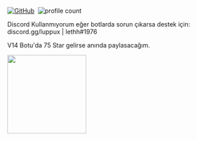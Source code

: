 [![GitHub](https://img.shields.io/github/followers/ertucuk?label=follow&style=social)](https://github.com/ertucuk)&nbsp;
![profile count](https://komarev.com/ghpvc/?username=ZeusMisali&color=red)&nbsp;

Discord Kullanmıyorum eğer botlarda sorun çıkarsa destek için: discord.gg/luppux | lethh#1976

V14 Botu'da 75 Star gelirse anında paylasacağım.

<a href="https://github.com/ertucuk">
  <img height="180em" src="https://github-readme-stats.vercel.app/api?username=ertucuk&theme=dark&show_icons=true" />
</a> 








